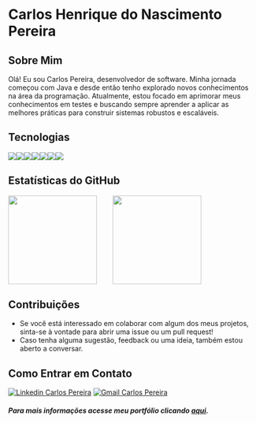 # Carlos Henrique do Nascimento Pereira

## Sobre Mim
 Olá! Eu sou Carlos Pereira, desenvolvedor de software. Minha jornada começou com Java e desde então tenho explorado novos conhecimentos na área da programação. Atualmente, estou focado em aprimorar meus conhecimentos em testes e buscando sempre aprender a aplicar as melhores práticas para construir sistemas robustos e escaláveis.

## Tecnologias
<div style="display: flex">
  <img src="https://img.shields.io/badge/java-%23ED8B00.svg?style=for-the-badge&logo=openjdk" />
  <img src="https://img.shields.io/badge/spring-%236DB33F.svg?style=for-the-badge&logo=spring&logoColor=white" />
  <img src="https://img.shields.io/badge/Jasper Reports-%2300f.svg?style=for-the-badge&logo=jasper&logoColor=red" />
  <img src="https://img.shields.io/badge/postgresql-4169e1?style=for-the-badge&logo=postgresql&logoColor=white" />
  <img src="https://img.shields.io/badge/mysql-%2300f.svg?style=for-the-badge&logo=mysql&logoColor=white" />
  <img src="https://img.shields.io/badge/html5-%23E34F26.svg?style=for-the-badge&logo=html5&logoColor=white" />
  <img src="https://img.shields.io/badge/css3-%231572B6.svg?style=for-the-badge&logo=css3&logoColor=white" />
</div>

## Estatísticas do GitHub
<div style="display: flex;">
  <img style="margin-right: 2rem;" height="180em"src="https://github-readme-stats.vercel.app/api?username=chenrique13&show_icons=true&theme=transparent">

  <img height="180em" src="https://github-readme-stats.vercel.app/api/top-langs/?username=chenrique13&layout=compact">
</div>

## Contribuições
- Se você está interessado em colaborar com algum dos meus projetos, sinta-se à vontade para abrir uma issue ou um pull request!
- Caso tenha alguma sugestão, feedback ou uma ideia, também estou aberto a conversar.

## Como Entrar em Contato
<a href="https://www.linkedin.com/in/carlos-pereira-1309" target="_blank" title="Linkedin Carlos Pereira"><img src="https://img.shields.io/badge/-Carlos Pereira-blue?style=flat-square&logo=Linkedin&logoColor=white&link=https:/www.linkedin.com/in/carlos-pereira-1309" alt="Linkedin Carlos Pereira"/></a> [![Gmail Carlos Pereira](https://img.shields.io/badge/-c.henrique1309@gmail.com-c14438?style=flat-square&logo=Gmail&logoColor=white&link=mailto:c.henrique1309@gmail.com)](mailto:c.henrique1309@gmail.com "Gmail Carlos Pereira")

##### Para mais informações acesse meu portfólio clicando [aqui](https://chenrique13.github.io "aqui").
